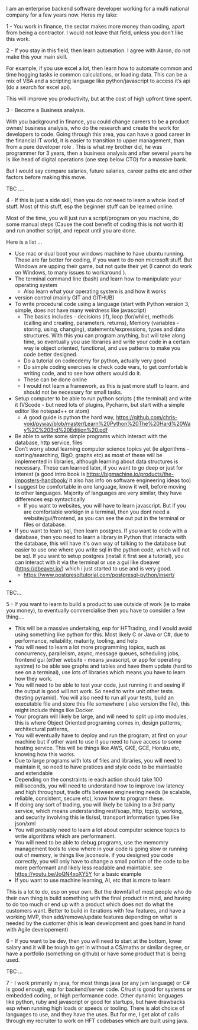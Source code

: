 I am an enterprise backend software developer working for a multi national company for a few years now. Heres my take:

1 - You work in finance, the sector makes more money than coding, apart from being a contractor. I would not leave that field, unless you don’t like this work.

2 - If you stay in this field, then learn automation. I agree with Aaron, do not make this your main skill.

 For example, if you use excel a lot, then learn how to automate common and time hogging tasks ie common calculations, or loading data. This can be a mix of VBA and a scripting language like python/javascript to access it’s api (do a search for excel api).

This will improve you productivity, but at the cost of high upfront time spent.

3 - Become a Business analysis.

With you background in finance, you could change careers to be a product owner/ business analysis, who do the research and create the work for developers to code. Going through this area, you can have a good career in the financial IT world, it is easier to transition to upper management, than from a pure developer role . This is what my brother did, he was programmer for 3 years, then a business analysis and after several years he is like head of digital operations (one step below CTO) for a massive bank.

But I would say compare salaries, future salaries, career paths etc and other factors before making this move.

TBC ….


4 - If this is just a side skill, then you do not need to learn a whole load of stuff. Most of this stuff, esp the beginner stuff can be learned online.

Most of the time, you will just run a script/program on you machine, do some manual steps (Cause the cost benefit of coding this is not worth it) and run another script, and repeat until you are done.

Here is a list …

- Use mac or dual boot your windows machine to have ubuntu running. These are far better for coding, if you want to do non microsoft stuff. But Windows are upping their game, but not quite their yet (I cannot do work on Windows, to many issues to workaround ).
- The terminal command line (bash) and learn how to manipulate your operating system
	- Also learn what your operating system is and how it works
- version control (mainly  GIT and GITHUB)
- To write procedural code using a language (start with Python version 3, simple, does not have many weirdness like javascript)
	- The basics includes - decisions (if), loop (for/while), methods (calling and creating, parameters, returns), Memory (variables -storing, using, changing), statements/expressions, types and data structures. With this you can program anything, but will take along time, so eventually you use libraries and write your code in a certain way ie object oriented, functional, and use patterns to make you code better designed.
	- Do a tutorial on codecdemy for python, actually very good
	- Do simple coding exercises ie check code wars, to get comfortable writing code, and to see how others would do it.
	- These can be done online
	- I would not learn a framework, as this is just more stuff to learn. and should not be necessary for small tasks.
- Setup computer to be able to run python scripts ( the terminal) and write it (VScode - but need lots of plugins, Pycharm, but start with a simple editor like notepad++ or atom)
	- A good guide is python the hard way, https://github.com/chris-void/pyway/blob/master/Learn%20Python%20The%20Hard%20Way%2C%203rd%20Edition%20.pdf
- Be able to write some simple programs which  interact with the database, http service, files
- Don’t worry about learning computer science topics yet (ie algorithms -sorting/searching, BigO, graphs etc) as most of these will be implemented in libraries, although learning about data structures is necessary. These can learned later, if you want to go deep or just for interest (a good intro book is https://bigmachine.io/products/the-imposters-handbook/ it also has info on software engineering ideas too)
- I suggest be comfortable in one language, know it well, before moving to other languages. Majority of languages are very similar, they have differences esp syntactically
  - If you want to websites, you will have to learn javascript. But if you are comfortable workign in a terminal, then you dont need a website/gui/frontend, as you can see the out put in the terminal or files or database.
- If you want to learn sql, then learn postgres. If you want to code with a database, then you need to learn a library in Python that interacts with the database, this will have it's own way of talking to the database but easier to use one where you write sql in the python code, which will not be sql. If you want to setup postgres (install it first see a tutorial), you can interact with it via the terminal or use a gui like dbeaver (https://dbeaver.io/) which i just started to use and is very good.
  - https://www.postgresqltutorial.com/postgresql-python/insert/
-

TBC…

5 - If you want to learn to build a product to use outside of work (ie to make you money), to eventually commercialise then you have to consider a few thing….
  - This will be a massive undertaking, esp for HFTrading, and I would avoid using something like python for this. Most likely C or Java or C#, due to performance, reliability, maturity, tooling, and help
  - You will need to learn a lot more programming topics, such as concurrency, parallelism, async, message queues, scheduling jobs, frontend gui (either website - means javascript, or app for operating systme) to be able see graphs and tables and have them update (hard to see on a terminal), use lots of libraries which means you have to learn how they work.
  - You will need to be able to test your code, just running it and seeing if the output is good will not work. So need to write unit other tests (testing pyramid). You will also need to run all your tests, build an executable file and store this file somewhere ( also version the file), this might include things like Docker.
  - Your program will likely be large, and will need to split up into modules, this is where Object Oriented programing comes in, design patterns, architectural patterns,
  - You will eventually have to deploy and run the program, at first on your machine but if other want to use it you need to have access to some hosting service. This will be things like AWS, GKE, GCE, Horuku etc, knowing how this works.
  - Due to large programs with lots of files and libraries, you will need to maintain it, so need to have pratices and style code to be maintaable and extendable
  - Depending on the constraints ie each action should take 100 milliseconds, you will need to understand how to improve low latency and high throughput, trade offs between engineering needs (ie scalable, reliable, consistent, secure etc), know how to program these.
  - If doing any sort of trading, you will likely be talking to a 3rd party service, which means understanding rest/soap, http, tcp/ip, working, and security involving this ie tls/ssl, transport information types like json/xml
  - You will probably need to learn a lot about computer science topics to write algorithms which are performanent.
  - You will need to be able to debug programs, use the memomry management tools to view where in your code is going slow or running out of memory, ie things like jsconsole. if you designed you code correctly, you will only have to change a small portion of the code to be more performant and likely less readable and maintable. see https://youtu.be/JoQN4xoXY5Y for a basic example
  - If you want to use machine learning, AI, etc that is more to learn

This is a lot to do, esp on your own. But the downfall of most people who do their own thing is build something with the final product in mind, and having to do too much or end up with a product which does not do what the customers want. Better to build in iterations with few features, and have a working MVP, then add/remove/update features depending on what is needed by the customer (this is lean development and goes hand in hand with Agile developement)

6 - If you want to be dev, then you will need to start at the bottom, lower salary and it will be tough to get in without a CS/maths or similar degree, or have a portfolio (something on github) or have some product that is being used.

TBC ...

7 - I work primarily in java, for most things java (or any jvm language) or C# is good enough, esp for backend/server code. C/rust is good for systems or embedded coding, or high performance code. Other dynamic languages like python, ruby and javascript or good for startups, but have drawbacks esp when running high loads or speeds or tooling. There is alot choice of languages to use, and they have the uses. But for me, I get alot of calls through my recruiter to work on HFT codebases which are built using java.

